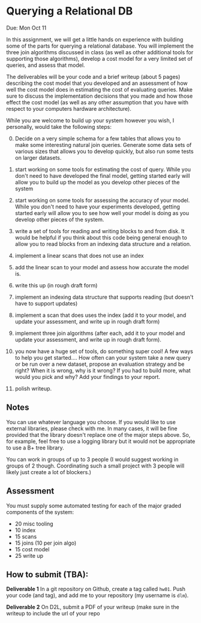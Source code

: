 # Querying a Relational DB

Due: Mon Oct 11

In this assignment, we will get a little hands on experience with building some
of the parts for querying a relational database.  You will implement the three
join algorithms discussed in class (as well as other additional tools for
supporting those algorithms), develop a cost model for a very limited
set of queries, and assess that model.

The deliverables will be your code and a brief writeup (about 5 pages)
describing the cost model that you developed and an assessment of how well the
cost model does in estimating the cost of evaluating queries.  Make sure to
discuss the implementation decisions that you made and how those effect the cost
model (as well as any other assumption that you have with respect to your
computers hardware architecture).

While you are welcome to build up your system however you wish, I personally,
would take the following steps:

0. Decide on a very simple schema for a few tables that allows you to make some
   interesting natural join queries.  Generate some data sets of various sizes
   that allows you to develop quickly, but also run some tests on larger
   datasets.

0. start working on some tools for estimating the cost of query.  While you
   don't need to have developed the final model, getting started early will
   allow you to build up the model as you develop other pieces of the system

0. start working on some tools for assessing the accuracy of your model.  While
   you don't need to have your experiments developed, getting started early will
   allow you to see how well your model is doing as you develop other pieces of
   the system.

0. write a set of tools for reading and writing blocks to and from disk.  It
   would be helpful if you think about this code being general enough to allow
   you to read blocks from an indexing data structure and a relation.

0. implement a linear scans that does not use an index

0. add the linear scan to your model and assess how accurate the model is.

0. write this up (in rough draft form)

0. implement an indexing data structure that supports reading (but doesn't have
   to support updates)

0. implement a scan that does uses the index (add it to your model, and
   update your assessment, and write up in rough draft form)

0. implement three join algorithms (after each, add it to your model and update
   your assessment, and write up in rough draft form).

0. you now have a huge set of tools, do something super cool!  A few ways to
   help you get started.... How often can your system take a new query or be run
   over a new dataset, propose an evaluation strategy and be right?  When it is
   wrong, why is it wrong?  If you had to build more, what would you pick and
   why?  Add your findings to your report.

0. polish writeup.

## Notes

You can use whatever language you choose.  If you would like to use external
libraries, please check with me.  In many cases, it will be fine provided that
the library doesn't replace one of the major steps above.  So, for example, feel
free to use a logging library but it would not be appropriate to use a B+ tree
library.

You can work in groups of up to 3 people (I would suggest working in groups of 2
though. Coordinating such a small project with 3 people will likely just create
a lot of blockers.)

## Assessment

You must supply some automated testing for each of the major graded components
of the system:

* 20 misc tooling
* 10 index
* 15 scans
* 15 joins (10 per join algo)
* 15 cost model
* 25 write up

## How to submit (TBA):

**Deliverable 1** In a git repository on Github, create a tag called `hw01`.
Push your code (and tag), and add me to your repository (my username is `dlm`).

**Deliverable 2** On D2L, submit a PDF of your writeup (make sure in the writeup
to include the url of your repo

